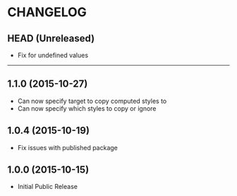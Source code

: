 CHANGELOG
=========

## HEAD (Unreleased)
* Fix for undefined values

--------------------

## 1.1.0 (2015-10-27)
* Can now specify target to copy computed styles to
* Can now specify which styles to copy or ignore

## 1.0.4 (2015-10-19)
* Fix issues with published package

## 1.0.0 (2015-10-15)
* Initial Public Release
